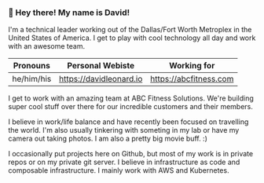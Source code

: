 ### :wave: Hey there! My name is David!

I'm a technical leader working out of the Dallas/Fort Worth Metroplex in the United States of America. I get to play with cool technology all day and work with an awesome team.

Pronouns   | Personal Webiste     | Working for
-----------|----------------------|------------
he/him/his | https://davidleonard.io | https://abcfitness.com

I get to work with an amazing team at ABC Fitness Solutions. We're building super cool stuff over there for our incredible customers and their members. 

I believe in work/life balance and have recently been focused on travelling the world. I'm also usually tinkering with someting in my lab or have my camera out taking photos. I am also a pretty big movie buff. :) 

I occasionally put projects here on Github, but most of my work is in private repos or on my private git server. I believe in infrastructure as code and composable infrastructure. I mainly work with AWS and Kubernetes.
